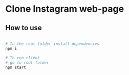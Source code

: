 # Clone Instagram web-page
## How to use
```bash

# In the root folder install dependencies
npm i

# To run client 
# go to root folder
npm start
